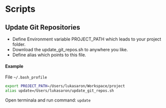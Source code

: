 # Scripts

## Update Git Repositories
* Define Environment variable PROJECT_PATH which leads to your project folder.
* Download the update_git_repos.sh to anywhere you like.
* Define alias which points to this file.

#### Example
File ```~/.bash_profile```
```bash
export PROJECT_PATH=/Users/lukasaron/Workspace/project
alias update=/Users/lukasaron/update_git_repos.sh
```

Open terminala and run command: ```update```
